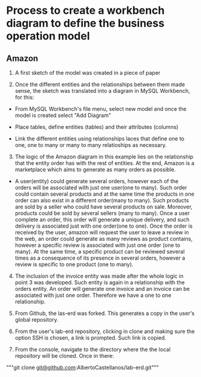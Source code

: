 # Process to create a workbench diagram to define the business operation model

## Amazon

1. A first sketch of the model was created in a piece of paper

2. Once the different entities and the relationships between them made sense, the sketch was translated into a diagram in MySQL Workbench, for this:

* From MySQL Workbench's file menu, select new model and once the model is created select "Add Diagram"

* Place tables, define entities (tables) and their attributes (columns)

* Link the different entities using relationships laces that define one to one, one to many or many to many relatioships as necessary.

3. The logic of the Amazon diagram in this example lies on the relationship that the entity order has with the rest of entities. At the end, Amazon is a marketplace which aims to generate as many orders as possible.

* A user(entity) could generate several orders, however each of the orders will be associated with just one user(one to many). Such order could contain several products and at the same time the products in one order can also exist in a different order(many to many). Such products are sold by a seller who could have several products on sale. Moreover, products could be sold by several sellers (many to many). Once a user complete an order, this order will generate a unique delivery, and such delivery is associated just with one order(one to one). Once the order is received by the user, amazon will request the user to leave a review in the web, an order could generate as many reviews as product contains, however a specific review is associated with just one order (one to many). At the same time, a specific product can be reviewed several times as a consequence of its presence in several orders, however a review is specific to one product (one to many). 

4. The inclusion of the invoice entity was made after the whole logic in point 3 was developed. Such entity is again in a relationship with the orders entity. An order will generate one invoice and an invoice can be associated with just one order. Therefore we have a one to one relationship.

5. From Github, the las-erd was forked. This generates a copy in the user's global repository.

6. From the user's lab-erd repository, clicking in clone and making sure the option SSH is chosen, a link is prompted. Such link is copied.

7. From the console, navigate to the directory where the the local repository will be cloned. Once in there:

"""git clone git@github.com:AlbertoCastellanos/lab-erd.git"""




